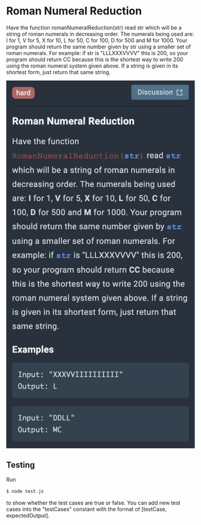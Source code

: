 # Roman Numeral Reduction

Have the function romanNumeralReduction(str) read str which will be a string of roman numerals in decreasing order. The numerals being used are: I for 1, V for 5, X for 10, L for 50, C for 100, D for 500 and M for 1000. Your program should return the same number given by str using a smaller set of roman numerals. For example: if str is "LLLXXXVVVV" this is 200, so your program should return CC because this is the shortest way to write 200 using the roman numeral system given above. If a string is given in its shortest form, just return that same string.

![image info](./romanNumeralReduction.jpg)

## Testing

Run

```sh
$ node test.js
```

to show whether the test cases are true or false. You can add new test cases into the "testCases" constant with the format of [testCase, expectedOutput].
